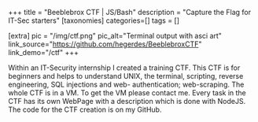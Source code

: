 +++
title = "Beeblebrox CTF | JS/Bash"
description = "Capture the Flag for IT-Sec starters"
[taxonomies]
categories=[]
tags = []

[extra]
pic = "/img/ctf.png"
pic_alt="Terminal output with asci art"
link_source="https://github.com/hegerdes/BeeblebroxCTF"
link_demo="/ctf"
+++

Within an IT-Security internship I created a training CTF. This CTF is for beginners and helps to understand UNIX, the terminal, scripting, reverse engineering, SQL injections and web- authentication; web-scraping. The whole CTF is in a VM. To get the VM please contact me. Every task in the CTF has its own WebPage with a description which is done with NodeJS.  
The code for the CTF creation is on my GitHub.
